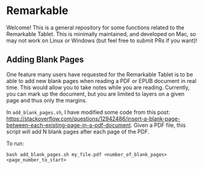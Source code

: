# Remarkable

Welcome! This is a general repository for some functions related to the Remarkable Tablet. This is minimally maintained, and developed on Mac, so may not work on Linux or Windows (but feel free to submit PRs if you want)!

## Adding Blank Pages

One feature many users have requested for the Remarkable Tablet is to be able to add new blank pages when reading a PDF or EPUB document in real time. This would allow you to take notes while you are reading. Currently, you can mark up the document, but you are limited to layers on a given page and thus only the margins.

In ``add_blank_pages.sh``, I have modified some code from this post: https://stackoverflow.com/questions/12942486/insert-a-blank-page-between-each-existing-page-in-a-pdf-document. Given a PDF file, this script will add N blank pages after each page of the PDF.

To run:

```
bash add_blank_pages.sh my_file.pdf <number_of_blank_pages> <page_number_to_start>
```
